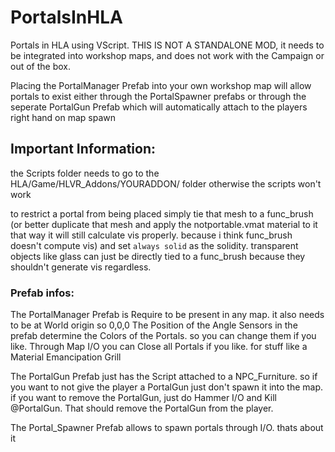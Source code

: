 # PortalsInHLA
Portals in HLA using VScript. THIS IS NOT A STANDALONE MOD, it needs to be integrated into workshop maps, and does not work with the Campaign or out of the box.

Placing the PortalManager Prefab into your own workshop map will allow portals to exist either through the PortalSpawner prefabs or through the seperate PortalGun Prefab which will automatically attach to the players right hand on map spawn


## Important Information:
the Scripts folder needs to go to the HLA/Game/HLVR_Addons/YOURADDON/
folder otherwise the scripts won't work

to restrict a portal from being placed simply tie that mesh to a func_brush (or better duplicate that mesh and apply the notportable.vmat material to it that way it will still calculate vis properly. because i think func_brush doesn't compute vis) and set `always solid` as the solidity.
transparent objects like glass can just be directly tied to a func_brush because they shouldn't generate vis regardless.


### Prefab infos:

The PortalManager Prefab is Require to be present in any map. it also needs to be at World origin so 0,0,0
The Position of the Angle Sensors in the prefab determine the Colors of the Portals. so you can change them if you like.
Through Map I/O you can Close all Portals if you like. for stuff like a Material Emancipation Grill

The PortalGun Prefab just has the Script attached to a NPC_Furniture. so if you want to not give the player a PortalGun just don't spawn it into the map.
if you want to remove the PortalGun, just do Hammer I/O and Kill @PortalGun. That should remove the PortalGun from the player.

The Portal_Spawner Prefab allows to spawn portals through I/O. thats about it

